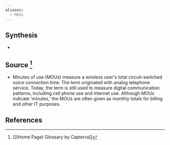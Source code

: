 ```yaml
---
aliases:
  - MOUs
---
```

## Synthesis
- 
## Source [^1]
- Minutes of use (MOUs) measure a wireless user's total circuit-switched voice connection time. The term originated with analog telephone service. Today, the term is still used to measure digital communication patterns, including cell phone use and internet use. Although MOUs indicate ‘minutes,' the MOUs are often given as monthly totals for billing and other IT purposes.
## References

[^1]: [[(Home Page) Glossary by Capterra]]